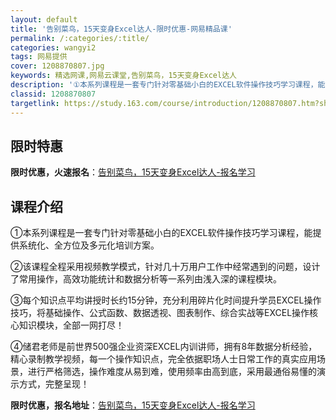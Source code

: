 ```yaml
---
layout: default
title: '告别菜鸟，15天变身Excel达人-限时优惠-网易精品课'
permalink: /:categories/:title/
categories: wangyi2
tags: 网易提供
cover: 1208870807.jpg
keywords: 精选网课,网易云课堂,告别菜鸟，15天变身Excel达人
description: '①本系列课程是一套专门针对零基础小白的EXCEL软件操作技巧学习课程，能提供系统化、全方位及多元化培训方案。②该课程全程'
classid: 1208870807
targetlink: https://study.163.com/course/introduction/1208870807.htm?share=1&shareId=1025206652&utm_campaign=share&utm_medium=iphoneShare&utm_source=&utm_u=1025206652
---
```


## 限时特惠

**限时优惠，火速报名**：[告别菜鸟，15天变身Excel达人-报名学习](https://study.163.com/course/introduction/1208870807.htm?share=1&shareId=1025206652&utm_campaign=share&utm_medium=iphoneShare&utm_source=&utm_u=1025206652)

## 课程介绍

①本系列课程是一套专门针对零基础小白的EXCEL软件操作技巧学习课程，能提供系统化、全方位及多元化培训方案。



②该课程全程采用视频教学模式，针对几十万用户工作中经常遇到的问题，设计了常用操作，高效功能统计和数据分析等一系列由浅入深的课程模块。



③每个知识点平均讲授时长约15分钟，充分利用碎片化时间提升学员EXCEL操作技巧，将基础操作、公式函数、数据透视、图表制作、综合实战等EXCEL操作核心知识模块，全部一网打尽！



④储君老师是前世界500强企业资深EXCEL内训讲师，拥有8年数据分析经验，精心录制教学视频，每一个操作知识点，完全依据职场人士日常工作的真实应用场景，进行严格筛选，操作难度从易到难，使用频率由高到底，采用最通俗易懂的演示方式，完整呈现！

**限时优惠，报名地址**：[告别菜鸟，15天变身Excel达人-报名学习](https://study.163.com/course/introduction/1208870807.htm?share=1&shareId=1025206652&utm_campaign=share&utm_medium=iphoneShare&utm_source=&utm_u=1025206652)

